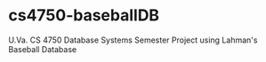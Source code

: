 # cs4750-baseballDB
U.Va. CS 4750 Database Systems Semester Project using Lahman's Baseball Database
